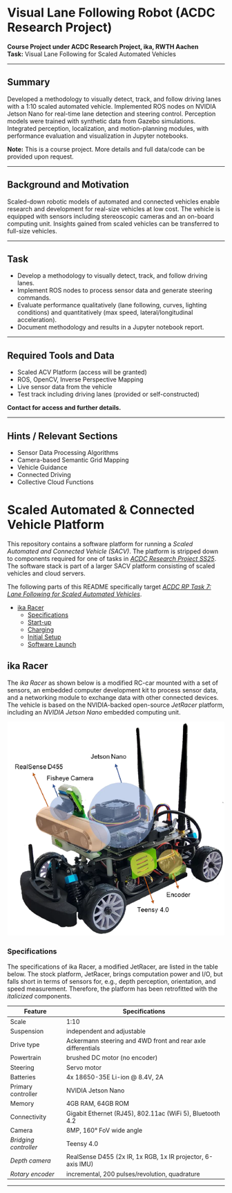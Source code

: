 # Visual Lane Following Robot (ACDC Research Project)

**Course Project under ACDC Research Project, ika, RWTH Aachen**  
**Task:** Visual Lane Following for Scaled Automated Vehicles  

---

## Summary
Developed a methodology to visually detect, track, and follow driving lanes with a 1:10 scaled automated vehicle. Implemented ROS nodes on NVIDIA Jetson Nano for real-time lane detection and steering control. Perception models were trained with synthetic data from Gazebo simulations. Integrated perception, localization, and motion-planning modules, with performance evaluation and visualization in Jupyter notebooks.  

**Note:** This is a course project. More details and full data/code can be provided upon request.

---

## Background and Motivation
Scaled-down robotic models of automated and connected vehicles enable research and development for real-size vehicles at low cost. The vehicle is equipped with sensors including stereoscopic cameras and an on-board computing unit. Insights gained from scaled vehicles can be transferred to full-size vehicles.  

---

## Task
- Develop a methodology to visually detect, track, and follow driving lanes.
- Implement ROS nodes to process sensor data and generate steering commands.
- Evaluate performance qualitatively (lane following, curves, lighting conditions) and quantitatively (max speed, lateral/longitudinal acceleration).
- Document methodology and results in a Jupyter notebook report.

---

## Required Tools and Data
- Scaled ACV Platform (access will be granted)
- ROS, OpenCV, Inverse Perspective Mapping
- Live sensor data from the vehicle
- Test track including driving lanes (provided or self-constructed)

**Contact for access and further details.**

---

## Hints / Relevant Sections
- Sensor Data Processing Algorithms
- Camera-based Semantic Grid Mapping
- Vehicle Guidance
- Connected Driving
- Collective Cloud Functions


# Scaled Automated & Connected Vehicle Platform

This repository contains a software platform for running a *Scaled Automated and Connected Vehicle (SACV)*. The platform is stripped down to components required for one of tasks in *[ACDC Research Project SS25](https://git.rwth-aachen.de/ika/acdc-research-project-ss25/acdc-research-project-ss25)*. The software stack is part of a larger SACV platform consisting of scaled vehicles and cloud servers.

The following parts of this README specifically target [*ACDC RP Task 7: Lane Following for Scaled Automated Vehicles*](https://git.rwth-aachen.de/ika/acdc-research-project-ss25/acdc-research-project-ss25/-/blob/main/topics/07-Lane-Following-for-Scaled-Automated-Vehicles/task.ipynb).

- [ika Racer](#ika-racer)
  - [Specifications](#specifications)
  - [Start-up](#start-up)
  - [Charging](#charging)
  - [Initial Setup](#initial-setup)
  - [Software Launch](#software-launch)

## ika Racer

The *ika Racer* as shown below is a modified RC-car mounted with a set of sensors, an embedded computer development kit to process sensor data, and a networking module to exchange data with other connected devices. The vehicle is based on the NVIDIA-backed open-source *JetRacer* platform, including an *NVIDIA Jetson Nano* embedded computing unit.

![](assets/ika-racer.png)

### Specifications

The specifications of ika Racer, a modified JetRacer, are listed in the table below. The stock platform, JetRacer, brings computation power and I/O, but falls short in terms of sensors for, e.g., depth perception, orientation, and speed measurement. Therefore, the platform has been retrofitted with the *italicized* components.

| Feature | Specifications |
| --- | --- |
| Scale | 1:10 |
| Suspension | independent and adjustable |
| Drive type | Ackermann steering and 4WD front and rear axle differentials |
| Powertrain | brushed DC motor (no encoder) |
| Steering | Servo motor |
| Batteries | 4x 18650-35E Li-ion @ 8.4V, 2A |
| Primary controller | NVIDIA Jetson Nano |
| Memory | 4GB RAM, 64GB ROM |
| Connectivity | Gigabit Ethernet (RJ45), 802.11ac (WiFi 5), Bluetooth 4.2 |
| Camera | 8MP, 160° FoV wide angle |
| *Bridging controller* | Teensy 4.0 |
| *Depth camera* | RealSense D455 (2x IR, 1x RGB, 1x IR projector, 6-axis IMU) |
| *Rotary encoder* | incremental, 200 pulses/revolution, quadrature |

---

